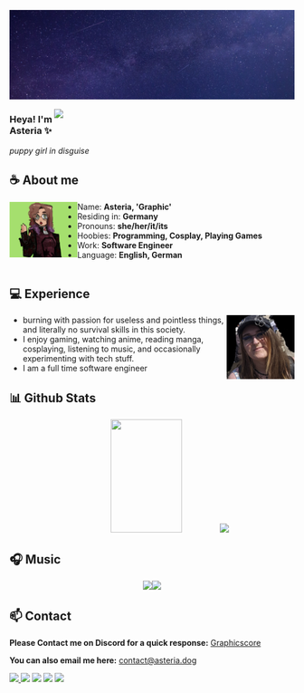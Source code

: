 ![Preview](./images/bg.jpg)

<a href="https://discord.com/users/133976466265210880"><img align="right" width="425" src="https://lanyard.cnrad.dev/api/133976466265210880?showDisplayName=true&bg=0d1117&hideDiscrim=true&borderRadius=5px&idleMessage=Probably%20doing%20something%20else..." /></a>


### Heya! I'm Asteria ✨

*puppy girl in disguise*

## **☕ About me**
<a href="https://github.com/Graphicscore"><img align="left" width="120" src="./images/top.jpeg"></a>
- Name: **Asteria, 'Graphic'** 
- Residing in: **Germany**
- Pronouns: **she/her/it/its**
- Hoobies: **Programming, Cosplay, Playing Games**
- Work: **Software Engineer**
- Language: **English, German**
<br><br>

## **💻 Experience**
<a href="https://github.com/MiyagawaMizu"><img align="right" width="120" src="./images/head.jpeg"></a>
- burning with passion for useless and pointless things, and literally no survival skills in this society.
- I enjoy gaming, watching anime, reading manga, cosplaying, listening to music, and occasionally experimenting with tech stuff.
- I am a full time software engineer
## **📊 Github Stats**
<!-- <div><a href="https://github.com/Graphicscore"><img width="100" src="https://cdn.discordapp.com/attachments/1077108830862839848/1107004077621125240/105017051_p13.png"></a><div> -->
<p align="center"><img height="200px" width="50%" src="https://github-readme-stats.vercel.app/api?username=Graphicscore&show_icons=true&count_private=true&theme=react&hide_border=true&bg_color=0D1117"/> <img height="200px" src="https://github-readme-stats.vercel.app/api/top-langs/?username=Graphicscore&show_icons=true&count_private=true&theme=react&hide_border=true&bg_color=0D1117&layout=compact"/>
</p>

## **🎧 Music**
<p align="center">
<a href="https://spotify-github-profile.kittinanx.com/api/view?uid=feelingfree&redirect=true"><img src="https://spotify-github-profile.kittinanx.com/api/view?uid=feelingfree&cover_image=true&theme=default&show_offline=false&background_color=121212&interchange=false&bar_color=53b14f&bar_color_cover=false" width="35%"></a><a href="https://open.spotify.com/user/feelingfree?si=6962aa5c8435476f"><img width="60%" src="https://spotify-recently-played-readme.vercel.app/api?user=feelingfree"></a>
</p>


<!-- <br><br><br><br> -->
## **📫 Contact**
<!--<a href="https://github.com/Graphicscore"><img align="right" width="120" src="./images/" /></a>-->
**Please Contact me on Discord for a quick response:** [Graphicscore](https://discord.com/users/133976466265210880)

**You can also email me here:** contact@asteria.dog

<a href="https://github.com/Meghna-DAS/github-profile-views-counter"><img src="https://komarev.com/ghpvc/?username=Graphicscore">
[![](https://img.shields.io/github/followers/MiyagawaMizu?label=Followers&style=social)](https://github.com/Graphicscore)
[![](https://img.shields.io/badge/Discord-7289DA?logo=discord&logoColor=white)](https://discord.gg/)
[![](https://img.shields.io/badge/Steam-1a6a98?logo=steam&logoColor=white)](https://steamcommunity.com/id/Graphicscore)
[![](https://img.shields.io/badge/Mail-D14836?logo=gmail&logoColor=white)](mailto:contact@asteria.dog)
